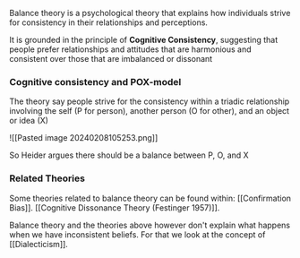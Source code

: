 Balance theory is a psychological theory that explains how individuals strive for consistency in their relationships and perceptions.

It is grounded in the principle of **Cognitive Consistency**, suggesting that people prefer relationships and attitudes that are harmonious and consistent over those that are imbalanced or dissonant


### Cognitive consistency and POX-model
The theory say people strive for the consistency within a triadic relationship involving the self (P for person), another person (O for other), and an object or idea (X)

![[Pasted image 20240208105253.png]]

So Heider argues there should be a balance between P, O, and X

### Related Theories
Some theories related to balance theory can be found within:
[[Confirmation Bias]].
[[Cognitive Dissonance Theory (Festinger 1957)]].


Balance theory and the theories above however don't explain what happens when we have inconsistent beliefs. For that we look at the concept of [[Dialecticism]].